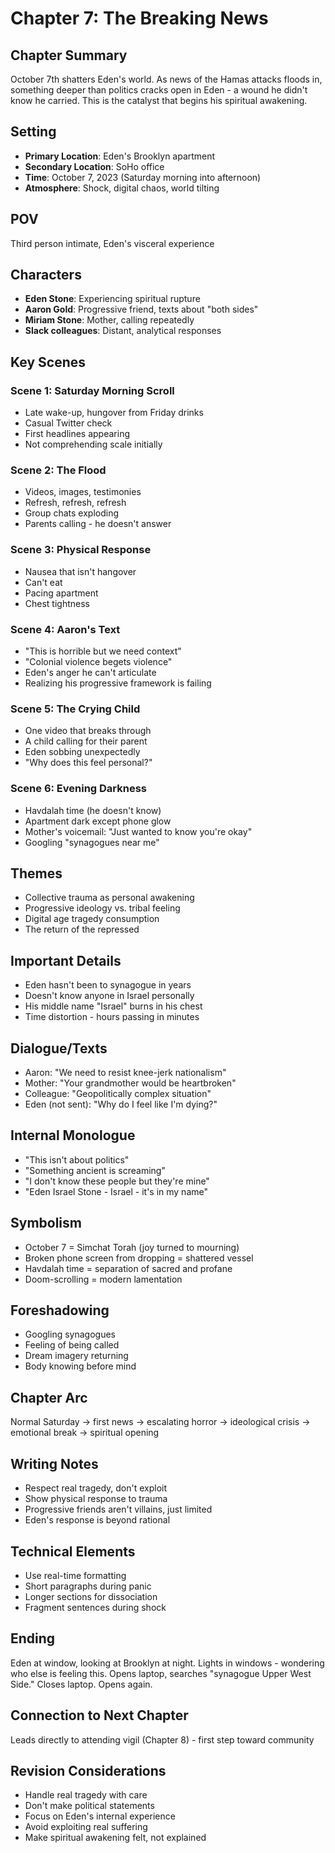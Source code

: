 # Chapter 7: The Breaking News

## Chapter Summary
October 7th shatters Eden's world. As news of the Hamas attacks floods in, something deeper than politics cracks open in Eden - a wound he didn't know he carried. This is the catalyst that begins his spiritual awakening.

## Setting
- **Primary Location**: Eden's Brooklyn apartment
- **Secondary Location**: SoHo office
- **Time**: October 7, 2023 (Saturday morning into afternoon)
- **Atmosphere**: Shock, digital chaos, world tilting

## POV
Third person intimate, Eden's visceral experience

## Characters
- **Eden Stone**: Experiencing spiritual rupture
- **Aaron Gold**: Progressive friend, texts about "both sides"
- **Miriam Stone**: Mother, calling repeatedly
- **Slack colleagues**: Distant, analytical responses

## Key Scenes

### Scene 1: Saturday Morning Scroll
- Late wake-up, hungover from Friday drinks
- Casual Twitter check
- First headlines appearing
- Not comprehending scale initially

### Scene 2: The Flood
- Videos, images, testimonies
- Refresh, refresh, refresh
- Group chats exploding
- Parents calling - he doesn't answer

### Scene 3: Physical Response
- Nausea that isn't hangover
- Can't eat
- Pacing apartment
- Chest tightness

### Scene 4: Aaron's Text
- "This is horrible but we need context"
- "Colonial violence begets violence"
- Eden's anger he can't articulate
- Realizing his progressive framework is failing

### Scene 5: The Crying Child
- One video that breaks through
- A child calling for their parent
- Eden sobbing unexpectedly
- "Why does this feel personal?"

### Scene 6: Evening Darkness
- Havdalah time (he doesn't know)
- Apartment dark except phone glow
- Mother's voicemail: "Just wanted to know you're okay"
- Googling "synagogues near me"

## Themes
- Collective trauma as personal awakening
- Progressive ideology vs. tribal feeling
- Digital age tragedy consumption
- The return of the repressed

## Important Details
- Eden hasn't been to synagogue in years
- Doesn't know anyone in Israel personally
- His middle name "Israel" burns in his chest
- Time distortion - hours passing in minutes

## Dialogue/Texts
- Aaron: "We need to resist knee-jerk nationalism"
- Mother: "Your grandmother would be heartbroken"
- Colleague: "Geopolitically complex situation"
- Eden (not sent): "Why do I feel like I'm dying?"

## Internal Monologue
- "This isn't about politics"
- "Something ancient is screaming"
- "I don't know these people but they're mine"
- "Eden Israel Stone - Israel - it's in my name"

## Symbolism
- October 7 = Simchat Torah (joy turned to mourning)
- Broken phone screen from dropping = shattered vessel
- Havdalah time = separation of sacred and profane
- Doom-scrolling = modern lamentation

## Foreshadowing
- Googling synagogues
- Feeling of being called
- Dream imagery returning
- Body knowing before mind

## Chapter Arc
Normal Saturday → first news → escalating horror → ideological crisis → emotional break → spiritual opening

## Writing Notes
- Respect real tragedy, don't exploit
- Show physical response to trauma
- Progressive friends aren't villains, just limited
- Eden's response is beyond rational

## Technical Elements
- Use real-time formatting
- Short paragraphs during panic
- Longer sections for dissociation
- Fragment sentences during shock

## Ending
Eden at window, looking at Brooklyn at night. Lights in windows - wondering who else is feeling this. Opens laptop, searches "synagogue Upper West Side." Closes laptop. Opens again.

## Connection to Next Chapter
Leads directly to attending vigil (Chapter 8) - first step toward community

## Revision Considerations
- Handle real tragedy with care
- Don't make political statements
- Focus on Eden's internal experience
- Avoid exploiting real suffering
- Make spiritual awakening felt, not explained